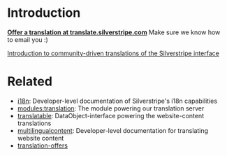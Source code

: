 # Introduction

**[Offer a translation at translate.silverstripe.com](http://translate.silverstripe.com/apply)**
Make sure we know how to email you :)

[Introduction to community-driven translations of the Silverstripe interface](translation)

# Related

*  [i18n](i18n): Developer-level documentation of Silverstripe's i18n capabilities
*  [modules:translation](modules/translation): The module powering our translation server
*  [translatable](translatable): DataObject-interface powering the website-content translations
*  [multilingualcontent](multilingualcontent): Developer-level documentation for translating website content
*  [translation-offers](translation-offers)
